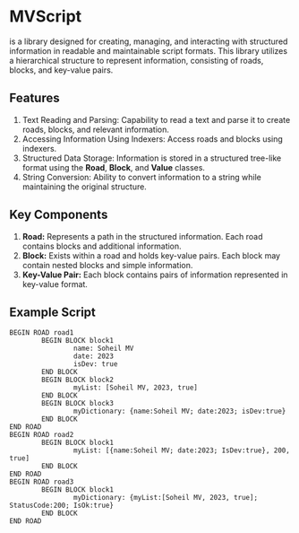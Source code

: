 # MVScript
is a library designed for creating, managing, and interacting with structured information in readable and maintainable script formats. This library utilizes a hierarchical structure to represent information, consisting of roads, blocks, and key-value pairs.

## Features
1. Text Reading and Parsing: Capability to read a text and parse it to create roads, blocks, and relevant information.
2. Accessing Information Using Indexers: Access roads and blocks using indexers.
3. Structured Data Storage: Information is stored in a structured tree-like format using the **Road**, **Block**, and **Value** classes.
4. String Conversion: Ability to convert information to a string while maintaining the original structure.

## Key Components
1. **Road:** Represents a path in the structured information. Each road contains blocks and additional information.
2. **Block:** Exists within a road and holds key-value pairs. Each block may contain nested blocks and simple information.
3. **Key-Value Pair:** Each block contains pairs of information represented in key-value format.

## Example Script
```
BEGIN ROAD road1
        BEGIN BLOCK block1
                name: Soheil MV
                date: 2023
                isDev: true
        END BLOCK
        BEGIN BLOCK block2
                myList: [Soheil MV, 2023, true]
        END BLOCK
        BEGIN BLOCK block3
                myDictionary: {name:Soheil MV; date:2023; isDev:true}
        END BLOCK
END ROAD
BEGIN ROAD road2
        BEGIN BLOCK block1
                myList: [{name:Soheil MV; date:2023; IsDev:true}, 200, true]
        END BLOCK
END ROAD
BEGIN ROAD road3
        BEGIN BLOCK block1
                myDictionary: {myList:[Soheil MV, 2023, true]; StatusCode:200; IsOk:true}
        END BLOCK
END ROAD
```